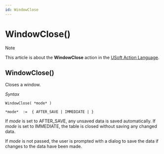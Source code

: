```yaml
---
id: WindowClose
---
```


# WindowClose()



> [!NOTE]
> This article is about the **WindowClose** action in the [USoft Action Language](/docs/Task%20flow/Action%20Language%20reference/USoft%20Action%20Language.md).

## **WindowClose()**

Closes a window.

*Syntax*

```
WindowClose( *mode* )

*mode*  :=  { AFTER_SAVE | IMMEDIATE | }
```

If *mode* is set to AFTER_SAVE, any unsaved data is saved automatically. If *mode* is set to IMMEDIATE, the table is closed without saving any changed data.

If *mode* is not passed, the user is prompted with a dialog to save the data if changes to the data have been made.